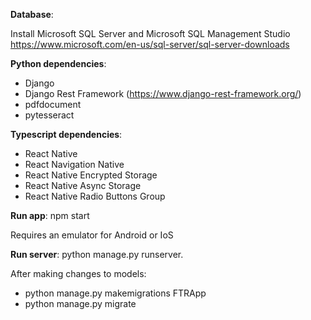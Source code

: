 **Database**:

Install Microsoft SQL Server and Microsoft SQL Management Studio
https://www.microsoft.com/en-us/sql-server/sql-server-downloads 

**Python dependencies**:
- Django
- Django Rest Framework (https://www.django-rest-framework.org/)
- pdfdocument
- pytesseract

**Typescript dependencies**:
- React Native 
- React Navigation Native
- React Native Encrypted Storage
- React Native Async Storage
- React Native Radio Buttons Group

**Run app**: npm start

Requires an emulator for Android or IoS

**Run server**: python manage.py runserver.

After making changes to models: 
- python manage.py makemigrations FTRApp
- python manage.py migrate
